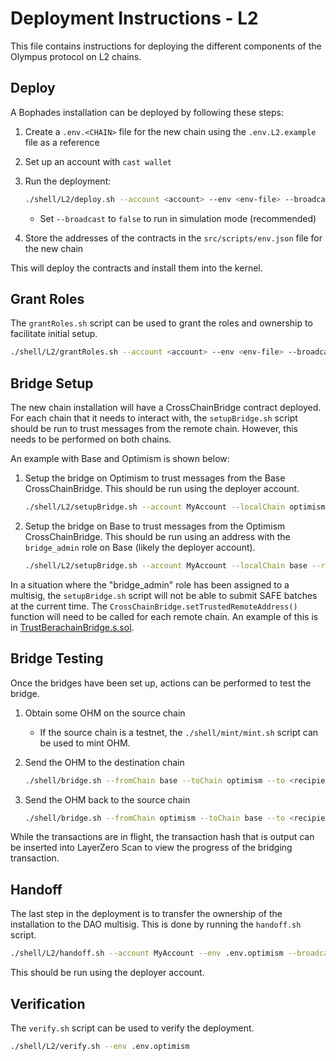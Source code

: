 # Deployment Instructions - L2

This file contains instructions for deploying the different components of the Olympus protocol on L2 chains.

## Deploy

A Bophades installation can be deployed by following these steps:

1. Create a `.env.<CHAIN>` file for the new chain using the `.env.L2.example` file as a reference
2. Set up an account with `cast wallet`
3. Run the deployment:

    ```bash
    ./shell/L2/deploy.sh --account <account> --env <env-file> --broadcast true --verify true
    ```

    - Set `--broadcast` to `false` to run in simulation mode (recommended)
4. Store the addresses of the contracts in the `src/scripts/env.json` file for the new chain

This will deploy the contracts and install them into the kernel.

## Grant Roles

The `grantRoles.sh` script can be used to grant the roles and ownership to facilitate initial setup.

```bash
./shell/L2/grantRoles.sh --account <account> --env <env-file> --broadcast true
```

## Bridge Setup

The new chain installation will have a CrossChainBridge contract deployed. For each chain that it needs to interact with, the `setupBridge.sh` script should be run to trust messages from the remote chain. However, this needs to be performed on both chains.

An example with Base and Optimism is shown below:

1. Setup the bridge on Optimism to trust messages from the Base CrossChainBridge. This should be run using the deployer account.

    ```bash
    ./shell/L2/setupBridge.sh --account MyAccount --localChain optimism --remoteChain base --env .env.optimism
    ```

2. Setup the bridge on Base to trust messages from the Optimism CrossChainBridge. This should be run using an address with the `bridge_admin` role on Base (likely the deployer account).

    ```bash
    ./shell/L2/setupBridge.sh --account MyAccount --localChain base --remoteChain optimism --env .env.base
    ```

In a situation where the "bridge_admin" role has been assigned to a multisig, the `setupBridge.sh` script will not be able to submit SAFE batches at the current time. The `CrossChainBridge.setTrustedRemoteAddress()` function will need to be called for each remote chain. An example of this is in [TrustBerachainBridge.s.sol](ops/batches/TrustBerachainBridge.sol).

## Bridge Testing

Once the bridges have been set up, actions can be performed to test the bridge.

1. Obtain some OHM on the source chain
    - If the source chain is a testnet, the `./shell/mint/mint.sh` script can be used to mint OHM.
2. Send the OHM to the destination chain

    ```bash
    ./shell/bridge.sh --fromChain base --toChain optimism --to <recipient-address> --amount <amount> --account <account> --broadcast true --env .env.base
    ```

3. Send the OHM back to the source chain

    ```bash
    ./shell/bridge.sh --fromChain optimism --toChain base --to <recipient-address> --amount <amount> --account <account> --broadcast true --env .env.optimism
    ```

While the transactions are in flight, the transaction hash that is output can be inserted into LayerZero Scan to view the progress of the bridging transaction.

## Handoff

The last step in the deployment is to transfer the ownership of the installation to the DAO multisig. This is done by running the `handoff.sh` script.

```bash
./shell/L2/handoff.sh --account MyAccount --env .env.optimism --broadcast true
```

This should be run using the deployer account.

## Verification

The `verify.sh` script can be used to verify the deployment.

```bash
./shell/L2/verify.sh --env .env.optimism
```
